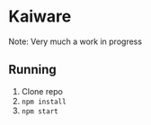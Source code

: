 # Kaiware

Note: Very much a work in progress

## Running

1. Clone repo
2. `npm install`
3. `npm start`
